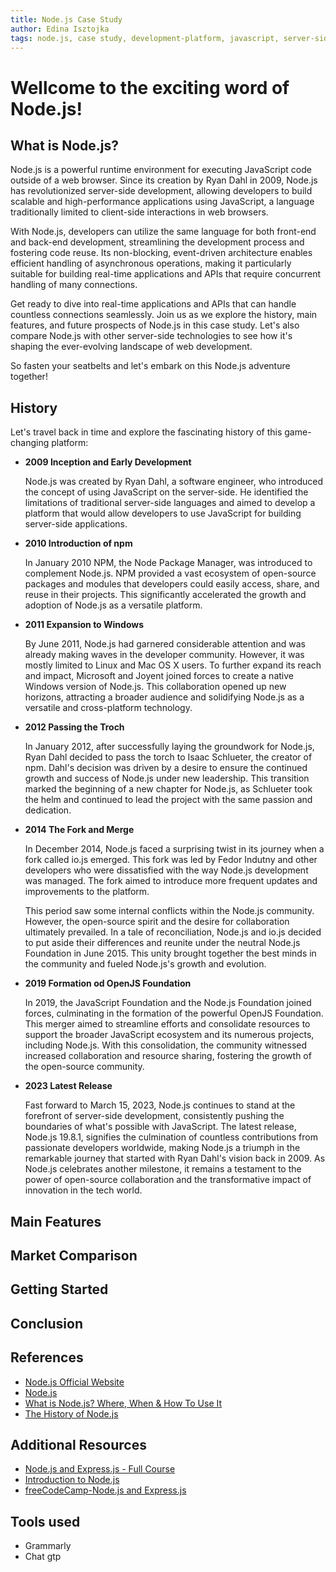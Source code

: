 ```yaml
---
title: Node.js Case Study
author: Edina Isztojka
tags: node.js, case study, development-platform, javascript, server-side, fornt-end, back-end
---
```


# Wellcome to the exciting word of Node.js!

## What is Node.js?

Node.js is a powerful runtime environment for executing JavaScript code outside of a web browser. Since its creation by Ryan Dahl in 2009, Node.js has revolutionized server-side development, allowing developers to build scalable and high-performance applications using JavaScript, a language traditionally limited to client-side interactions in web browsers.

With Node.js, developers can utilize the same language for both front-end and back-end development, streamlining the development process and fostering code reuse. Its non-blocking, event-driven architecture enables efficient handling of asynchronous operations, making it particularly suitable for building real-time applications and APIs that require concurrent handling of many connections.

Get ready to dive into real-time applications and APIs that can handle countless connections seamlessly. Join us as we explore the history, main features, and future prospects of Node.js in this case study. Let's also compare Node.js with other server-side technologies to see how it's shaping the ever-evolving landscape of web development.

So fasten your seatbelts and let's embark on this Node.js adventure together!

## History

Let's travel back in time and explore the fascinating history of this game-changing platform:

- **2009 Inception and Early Development**

  Node.js was created by Ryan Dahl, a software engineer, who introduced the concept of using JavaScript on the server-side. He identified the limitations of traditional server-side languages and aimed to develop a platform that would allow developers to use JavaScript for building server-side applications.

- **2010 Introduction of npm**

  In January 2010 NPM, the Node Package Manager, was introduced to complement Node.js. NPM provided a vast ecosystem of open-source packages and modules that developers could easily access, share, and reuse in their projects. This significantly accelerated the growth and adoption of Node.js as a versatile platform.

- **2011 Expansion to Windows**

  By June 2011, Node.js had garnered considerable attention and was already making waves in the developer community. However, it was mostly limited to Linux and Mac OS X users. To further expand its reach and impact, Microsoft and Joyent joined forces to create a native Windows version of Node.js. This collaboration opened up new horizons, attracting a broader audience and solidifying Node.js as a versatile and cross-platform technology.

- **2012 Passing the Troch**

  In January 2012, after successfully laying the groundwork for Node.js, Ryan Dahl decided to pass the torch to Isaac Schlueter, the creator of npm. Dahl's decision was driven by a desire to ensure the continued growth and success of Node.js under new leadership. This transition marked the beginning of a new chapter for Node.js, as Schlueter took the helm and continued to lead the project with the same passion and dedication.

- **2014 The Fork and Merge**

  In December 2014, Node.js faced a surprising twist in its journey when a fork called io.js emerged. This fork was led by Fedor Indutny and other developers who were dissatisfied with the way Node.js development was managed. The fork aimed to introduce more frequent updates and improvements to the platform.

  This period saw some internal conflicts within the Node.js community. However, the open-source spirit and the desire for collaboration ultimately prevailed. In a tale of reconciliation, Node.js and io.js decided to put aside their differences and reunite under the neutral Node.js Foundation in June 2015. This unity brought together the best minds in the community and fueled Node.js's growth and evolution.

- **2019 Formation od OpenJS Foundation**

  In 2019, the JavaScript Foundation and the Node.js Foundation joined forces, culminating in the formation of the powerful OpenJS Foundation. This merger aimed to streamline efforts and consolidate resources to support the broader JavaScript ecosystem and its numerous projects, including Node.js. With this consolidation, the community witnessed increased collaboration and resource sharing, fostering the growth of the open-source community.

- **2023 Latest Release**

  Fast forward to March 15, 2023, Node.js continues to stand at the forefront of server-side development, consistently pushing the boundaries of what's possible with JavaScript. The latest release, Node.js 19.8.1, signifies the culmination of countless contributions from passionate developers worldwide, making Node.js a triumph in the remarkable journey that started with Ryan Dahl's vision back in 2009. As Node.js celebrates another milestone, it remains a testament to the power of open-source collaboration and the transformative impact of innovation in the tech world.

## Main Features

## Market Comparison

## Getting Started

## Conclusion

## References

- [Node.js Official Website](https://nodejs.org/)
- [Node.js](https://en.wikipedia.org/wiki/Node.js)
- [What is Node.js? Where, When & How To Use It](https://www.simform.com/blog/what-is-node-js/)
- [The History of Node.js](https://www.section.io/engineering-education/history-of-nodejs/)

## Additional Resources

- [Node.js and Express.js - Full Course](https://www.youtube.com/watch?v=Oe421EPjeBE)
- [Introduction to Node.js](https://nodejs.dev/en/learn/)
- [freeCodeCamp-Node.js and Express.js](https://www.youtube.com/watch?v=Oe421EPjeBE)

## Tools used

- Grammarly
- Chat gtp

